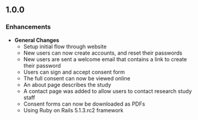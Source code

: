 ## 1.0.0

### Enhancements
- **General Changes**
  - Setup initial flow through website
  - New users can now create accounts, and reset their passwords
  - New users are sent a welcome email that contains a link to create their
    password
  - Users can sign and accept consent form
  - The full consent can now be viewed online
  - An about page describes the study
  - A contact page was added to allow users to contact research study staff
  - Consent forms can now be downloaded as PDFs
  - Using Ruby on Rails 5.1.3.rc2 framework
